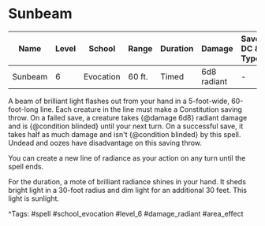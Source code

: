 # Sunbeam

| Name | Level | School | Range | Duration | Damage | Save DC & Type |
|------|-------|--------|-------|----------|--------|----------------|
| Sunbeam | 6 | Evocation | 60 ft. | Timed | 6d8 radiant | - |

A beam of brilliant light flashes out from your hand in a 5-foot-wide, 60-foot-long line. Each creature in the line must make a Constitution saving throw. On a failed save, a creature takes {@damage 6d8} radiant damage and is {@condition blinded} until your next turn. On a successful save, it takes half as much damage and isn't {@condition blinded} by this spell. Undead and oozes have disadvantage on this saving throw.

You can create a new line of radiance as your action on any turn until the spell ends.

For the duration, a mote of brilliant radiance shines in your hand. It sheds bright light in a 30-foot radius and dim light for an additional 30 feet. This light is sunlight.

^Tags: #spell #school_evocation #level_6 #damage_radiant #area_effect
